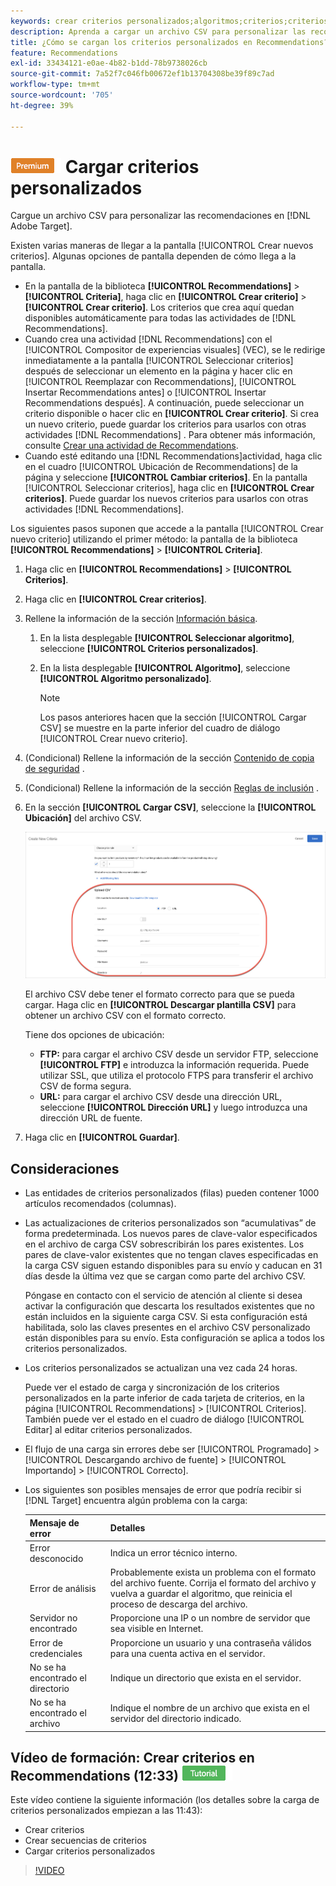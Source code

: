 ```yaml
---
keywords: crear criterios personalizados;algoritmos;criterios;criterios de recomendaciones;csv;ftp;cargar csv
description: Aprenda a cargar un archivo CSV para personalizar las recomendaciones en Adobe [!DNL Target] Recommendations.
title: ¿Cómo se cargan los criterios personalizados en Recommendations?
feature: Recommendations
exl-id: 33434121-e0ae-4b82-b1dd-78b9738026cb
source-git-commit: 7a52f7c046fb00672ef1b13704308be39f89c7ad
workflow-type: tm+mt
source-wordcount: '705'
ht-degree: 39%

---
```


# ![PREMIUM](/help/assets/premium.png) Cargar criterios personalizados

Cargue un archivo CSV para personalizar las recomendaciones en [!DNL Adobe Target].

Existen varias maneras de llegar a la pantalla [!UICONTROL Crear nuevos criterios]. Algunas opciones de pantalla dependen de cómo llega a la pantalla.

* En la pantalla de la biblioteca **[!UICONTROL Recommendations]** > **[!UICONTROL Criteria]**, haga clic en **[!UICONTROL Crear criterio]** > **[!UICONTROL Crear criterio]**. Los criterios que crea aquí quedan disponibles automáticamente para todas las actividades de [!DNL Recommendations].
* Cuando crea una actividad [!DNL Recommendations] con el [!UICONTROL Compositor de experiencias visuales] (VEC), se le redirige inmediatamente a la pantalla [!UICONTROL Seleccionar criterios] después de seleccionar un elemento en la página y hacer clic en [!UICONTROL Reemplazar con Recommendations], [!UICONTROL Insertar Recommendations antes] o [!UICONTROL Insertar Recommendations después]. A continuación, puede seleccionar un criterio disponible o hacer clic en **[!UICONTROL Crear criterio]**. Si crea un nuevo criterio, puede guardar los criterios para usarlos con otras actividades [!DNL Recommendations] . Para obtener más información, consulte [Crear una actividad de Recommendations](/help/c-recommendations/t-create-recs-activity/create-recs-activity.md).
* Cuando esté editando una [!DNL Recommendations]actividad, haga clic en el cuadro [!UICONTROL Ubicación de Recommendations] de la página y seleccione **[!UICONTROL Cambiar criterios]**. En la pantalla [!UICONTROL Seleccionar criterios], haga clic en **[!UICONTROL Crear criterios]**. Puede guardar los nuevos criterios para usarlos con otras actividades [!DNL Recommendations].

Los siguientes pasos suponen que accede a la pantalla [!UICONTROL Crear nuevo criterio] utilizando el primer método: la pantalla de la biblioteca **[!UICONTROL Recommendations]** > **[!UICONTROL Criteria]**.

1. Haga clic en **[!UICONTROL Recommendations]** > **[!UICONTROL Criterios]**.

1. Haga clic en **[!UICONTROL Crear criterios]**.

1. Rellene la información de la sección [Información básica](/help/c-recommendations/c-algorithms/create-new-algorithm.md#info).

   1. En la lista desplegable **[!UICONTROL Seleccionar algoritmo]**, seleccione **[!UICONTROL Criterios personalizados]**.

   1. En la lista desplegable **[!UICONTROL Algoritmo]**, seleccione **[!UICONTROL Algoritmo personalizado]**.

      >[!NOTE]
      >
      >Los pasos anteriores hacen que la sección [!UICONTROL Cargar CSV] se muestre en la parte inferior del cuadro de diálogo [!UICONTROL Crear nuevo criterio].

1. (Condicional) Rellene la información de la sección [Contenido de copia de seguridad](/help/c-recommendations/c-algorithms/create-new-algorithm.md#content) .

1. (Condicional) Rellene la información de la sección [Reglas de inclusión](/help/c-recommendations/c-algorithms/create-new-algorithm.md#inclusion) .

1. En la sección **[!UICONTROL Cargar CSV]**, seleccione la **[!UICONTROL Ubicación]** del archivo CSV.

   ![Cargar sección CSV](assets/upload-csv.png)

   El archivo CSV debe tener el formato correcto para que se pueda cargar. Haga clic en **[!UICONTROL Descargar plantilla CSV]** para obtener un archivo CSV con el formato correcto.

   Tiene dos opciones de ubicación:

   * **FTP:** para cargar el archivo CSV desde un servidor FTP, seleccione **[!UICONTROL FTP]** e introduzca la información requerida. Puede utilizar SSL, que utiliza el protocolo FTPS para transferir el archivo CSV de forma segura.
   * **URL:** para cargar el archivo CSV desde una dirección URL, seleccione  **[!UICONTROL Dirección URL]** y luego introduzca una dirección URL de fuente.

1. Haga clic en **[!UICONTROL Guardar]**.

## Consideraciones

* Las entidades de criterios personalizados (filas) pueden contener 1000 artículos recomendados (columnas).

* Las actualizaciones de criterios personalizados son “acumulativas” de forma predeterminada. Los nuevos pares de clave-valor especificados en el archivo de carga CSV sobrescribirán los pares existentes. Los pares de clave-valor existentes que no tengan claves especificadas en la carga CSV siguen estando disponibles para su envío y caducan en 31 días desde la última vez que se cargan como parte del archivo CSV.

   Póngase en contacto con el servicio de atención al cliente si desea activar la configuración que descarta los resultados existentes que no están incluidos en la siguiente carga CSV. Si esta configuración está habilitada, solo las claves presentes en el archivo CSV personalizado están disponibles para su envío. Esta configuración se aplica a todos los criterios personalizados.

* Los criterios personalizados se actualizan una vez cada 24 horas.

   Puede ver el estado de carga y sincronización de los criterios personalizados en la parte inferior de cada tarjeta de criterios, en la página [!UICONTROL Recommendations] > [!UICONTROL Criterios]. También puede ver el estado en el cuadro de diálogo [!UICONTROL Editar] al editar criterios personalizados.

* El flujo de una carga sin errores debe ser [!UICONTROL Programado] > [!UICONTROL Descargando archivo de fuente] > [!UICONTROL Importando] > [!UICONTROL Correcto].

* Los siguientes son posibles mensajes de error que podría recibir si [!DNL Target] encuentra algún problema con la carga:

   | Mensaje de error | Detalles |
   |--- |--- |
   | Error desconocido | Indica un error técnico interno. |
   | Error de análisis | Probablemente exista un problema con el formato del archivo fuente. Corrija el formato del archivo y vuelva a guardar el algoritmo, que reinicia el proceso de descarga del archivo. |
   | Servidor no encontrado | Proporcione una IP o un nombre de servidor que sea visible en Internet. |
   | Error de credenciales | Proporcione un usuario y una contraseña válidos para una cuenta activa en el servidor. |
   | No se ha encontrado el directorio | Indique un directorio que exista en el servidor. |
   | No se ha encontrado el archivo | Indique el nombre de un archivo que exista en el servidor del directorio indicado. |

## Vídeo de formación: Crear criterios en Recommendations (12:33) ![Distintivo de tutorial](/help/assets/tutorial.png)

Este vídeo contiene la siguiente información (los detalles sobre la carga de criterios personalizados empiezan a las 11:43):

* Crear criterios
* Crear secuencias de criterios
* Cargar criterios personalizados

>[!VIDEO](https://video.tv.adobe.com/v/27694?quality=12)
